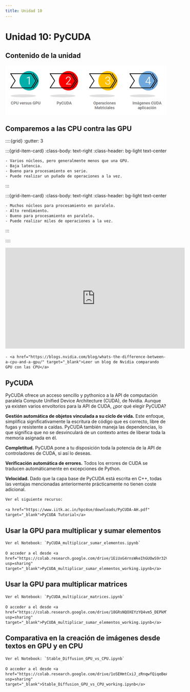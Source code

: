 ```yaml
---
title: Unidad 10
---
```

# Unidad 10: PyCUDA

## Contenido de la unidad

<img src="_static/images/contenidoU10_.png"/>

## Comparemos a las CPU contra las GPU

::::{grid}
:gutter: 3

:::{grid-item-card}
:class-body: text-right
:class-header: bg-light text-center
```{dropdown} CPU
- Varios núcleos, pero generalmente menos que una GPU.
- Baja latencia.
- Bueno para procesamiento en serie.
- Puede realizar un puñado de operaciones a la vez.
```
:::

:::{grid-item-card}
:class-body: text-right
:class-header: bg-light text-center
```{dropdown} GPU
- Muchos núcleos para procesamiento en paralelo.
- Alto rendimiento.
- Bueno para procesamiento en paralelo.
- Puede realizar miles de operaciones a la vez.
```
:::

::::

<div align="center">
  <iframe width="560" height="315" src="https://www.youtube.com/embed/-P28LKWTzrI" frameborder="0" allowfullscreen></iframe>
</div>


```{tip}
- <a href="https://blogs.nvidia.com/blog/whats-the-difference-between-a-cpu-and-a-gpu/" target="_blank">Leer un blog de Nvidia comparando GPU con las CPU</a>
```

## PyCUDA

PyCUDA ofrece un acceso sencillo y pythonico a la API de computación paralela Compute Unified Device Architecture (CUDA), de Nvidia. Aunque ya existen varios envoltorios para la API de CUDA, ¿por qué elegir PyCUDA?

**Gestión automática de objetos vinculada a su ciclo de vida.** Este enfoque, simplifica significativamente la escritura de código que es correcto, libre de fugas y resistente a caídas. PyCUDA también maneja las dependencias, lo que significa que no se desvinculará de un contexto antes de liberar toda la memoria asignada en él.

**Completitud.** PyCUDA pone a tu disposición toda la potencia de la API de controladores de CUDA, si así lo deseas.

**Verificación automática de errores.** Todos los errores de CUDA se traducen automáticamente en excepciones de Python.

**Velocidad.** Dado que la capa base de PyCUDA está escrita en C++, todas las ventajas mencionadas anteriormente prácticamente no tienen coste adicional.

```{tip}
Ver el siguiente recurso:

<a href="https://www.iitk.ac.in/hpc4se/downloads/PyCUDA-AH.pdf" target="_blank">PyCUDA Tutorial</a>
```

## Usar la GPU para multiplicar y sumar elementos

```{tip}
Ver el Notebook: `PyCUDA_multiplicar_sumar_elementos.ipynb`

O acceder a el desde <a href="https://colab.research.google.com/drive/1EiUxG4rnsWkeIhGUOwS9r32VaboMDX1r?usp=sharing" target="_blank">PyCUDA_multiplicar_sumar_elementos_working.ipynb</a>

```

## Usar la GPU para multiplicar matrices

```{tip}
Ver el Notebook: `PyCUDA_multiplicar_matrices.ipynb`

O acceder a el desde <a href="https://colab.research.google.com/drive/18GRsNQOXEYzYQ4vm5_DEPkMTjLfgL2IK?usp=sharing" target="_blank">PyCUDA_multiplicar_sumar_elementos_working.ipynb</a>

```

## Comparativa en la creación de imágenes desde textos en GPU y en CPU

```{tip}
Ver el Notebook: `Stable_Diffusion_GPU_vs_CPU.ipynb`

O acceder a el desde <a href="https://colab.research.google.com/drive/1oSEHmtCxiJ_zRnqwfQiqeBeAQ_49O9Vb?usp=sharing" target="_blank">Stable_Diffusion_GPU_vs_CPU_working.ipynb</a>

```

